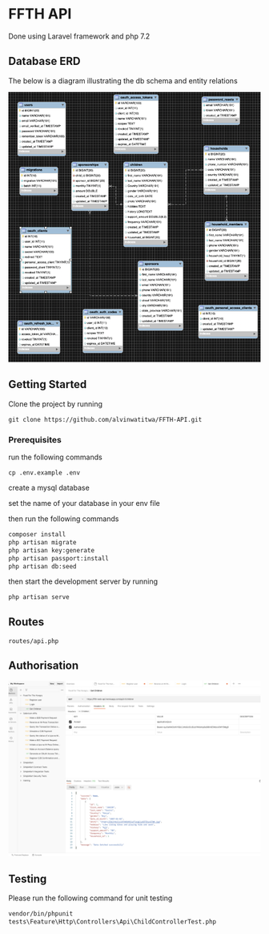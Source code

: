 # FFTH API

Done using Laravel framework and php 7.2


## Database ERD

The below is a diagram illustrating the db schema and entity relations

![img](https://github.com/alvinwatitwa/FFTH-API/blob/fdee006146b151ea8b727fc7b96bed3d5950da66/screenshots/ffth-erd-resized.png)


## Getting Started

Clone the project by running

```
git clone https://github.com/alvinwatitwa/FFTH-API.git
```
### Prerequisites



run the following commands

```
cp .env.example .env

```
create a mysql database

set the name of your database in your env file

then run the following commands

```
composer install
php artisan migrate
php artisan key:generate
php artisan passport:install
php artisan db:seed
```

then start the development server by running

```
php artisan serve
```

## Routes
```
routes/api.php
```

## Authorisation
![img](https://github.com/alvinwatitwa/FFTH-API/blob/fdee006146b151ea8b727fc7b96bed3d5950da66/screenshots/ffth-auth-headers.png)

## Testing

Please run the following command for unit testing

```
vendor/bin/phpunit  tests\Feature\Http\Controllers\Api\ChildControllerTest.php
```
